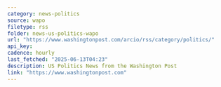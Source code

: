 ```yaml
---
category: news-politics
source: wapo
filetype: rss
folder: news-us-politics-wapo
url: "https://www.washingtonpost.com/arcio/rss/category/politics/"
api_key: 
cadence: hourly
last_fetched: "2025-06-13T04:23"
description: US Politics News from the Washington Post
link: "https://www.washingtonpost.com"
---
```

